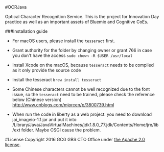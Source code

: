 #OCRJava

Optical Character Recognition Service. This is the project for Innovation Day practice as well as an important assets of Bluemix and Cognitive CoEs.

###Installation guide

- For macOS users, please install the `tesseract` first.
  
* Grant authority for the folder by changing owner or grant 766 in case you don't have the access
  `sudo chown -R $USER /usr/local`

* Install Xcode on the macOS, because `tesseract` needs to be compiled as it only provide the source code

* Install the tesseract
  `brew install tesseract`

* Some Chinese characters cannot be well recognized due to the font issue, so the `tesseract` need to be trained, please check the reference below (Chinese version)
  http://www.cnblogs.com/mjorcen/p/3800739.html

- When run the code in liberty as a web project.  you need to download jai_imageio-1.1.jar and put it into /Library/Java/JavaVirtualMachines/jdk1.8.0_77.jdk/Contents/Home/jre/lib/ext folder.   Maybe OSGI cause the problem.


#License
Copyright 2016 GCG GBS CTO Office under [the Apache 2.0 license](LICENSE).

